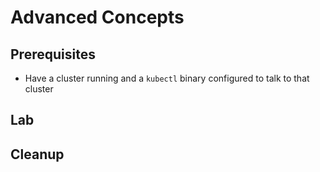 # Advanced Concepts

## Prerequisites

* Have a cluster running and a `kubectl` binary configured to talk to
  that cluster

## Lab

## Cleanup
